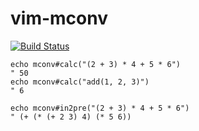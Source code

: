 vim-mconv
=========

[![Build Status](https://travis-ci.org/syngan/vim-mconv.svg?branch=master)](https://travis-ci.org/syngan/vim-mconv)

```vim
echo mconv#calc("(2 + 3) * 4 + 5 * 6")
" 50
echo mconv#calc("add(1, 2, 3)")
" 6
```

```vim
echo mconv#in2pre("(2 + 3) * 4 + 5 * 6")
" (+ (* (+ 2 3) 4) (* 5 6))
```
